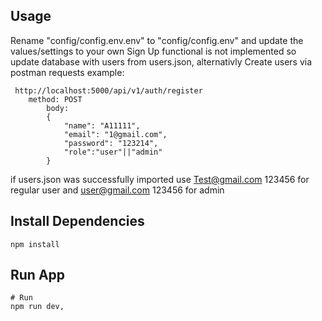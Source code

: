 
## Usage

Rename "config/config.env.env" to "config/config.env" and update the values/settings to your own
 Sign Up functional is not implemented so update database with users from users.json, alternativly
 Create users via postman requests 
 example:
```
 http://localhost:5000/api/v1/auth/register
    method: POST
        body:
        {
            "name": "A11111",
            "email": "1@gmail.com",
            "password": "123214",
            "role":"user"||"admin"
        }
```
if users.json was successfully imported 
use 
Test@gmail.com
123456
for regular user
and
user@gmail.com
123456
for admin
## Install Dependencies

```
npm install
```

## Run App

```
# Run 
npm run dev,

